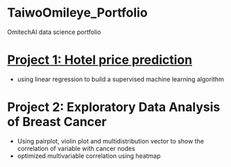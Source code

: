 # TaiwoOmileye_Portfolio
OmitechAI data science portfolio

# [Project 1: Hotel price prediction](https://github.com/omileye/usda-price-prediction/blob/master/USDA_Price_Prediction_Ensemble.ipynb)
* using linear regression to build a supervised machine learning algorithm


# Project 2: Exploratory Data Analysis of Breast Cancer
* Using pairplot, violin plot and multidistribution vector to show the correlation of variable with cancer nodes
* optimized multivariable correlation using heatmap
